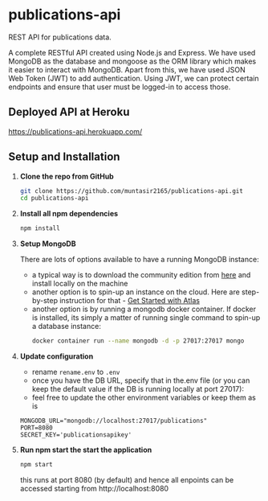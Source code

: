 # publications-api

REST API for publications data.

A complete RESTful API created using Node.js and Express. We have used MongoDB as the database and mongoose as the ORM library which makes it easier to interact with MongoDB.
Apart from this, we have used JSON Web Token (JWT) to add authentication. Using JWT, we can protect certain endpoints and ensure that user must be logged-in to access those.

## Deployed API at Heroku
https://publications-api.herokuapp.com/ 
## Setup and Installation

1. **Clone the repo from GitHub**
   ```sh
   git clone https://github.com/muntasir2165/publications-api.git
   cd publications-api
   ```
2. **Install all npm dependencies**
   ```sh
   npm install
   ```
3. **Setup MongoDB**

   There are lots of options available to have a running MongoDB instance:

   - a typical way is to download the community edition from [here](https://www.mongodb.com/download-center/community) and install locally on the machine
   - another option is to spin-up an instance on the cloud. Here are step-by-step instruction for that - [Get Started with Atlas](https://docs.atlas.mongodb.com/getting-started)
   - another option is by running a mongodb docker container. If docker is installed, its simply a matter of running single command to spin-up a database instance:
     ```sh
     docker container run --name mongodb -d -p 27017:27017 mongo
     ```

4. **Update configuration**

   - rename `rename.env` to `.env`
   - once you have the DB URL, specify that in the.env file (or you can keep the default value if the DB is running locally at port 27017):
   - feel free to update the other environment variables or keep them as is

   ```
   MONGODB_URL="mongodb://localhost:27017/publications"
   PORT=8080
   SECRET_KEY='publicationsapikey'
   ```

5. **Run npm start the start the application**
   ```sh
   npm start
   ```
   this runs at port 8080 (by default) and hence all enpoints can be accessed starting from http://localhost:8080
